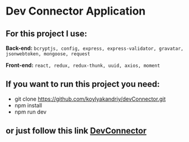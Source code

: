 # Dev Connector Application

## For this project I use:
**Back-end:**
`bcryptjs, config, express, express-validator, gravatar, jsonwebtoken, mongoose, request`

**Front-end:**
`react, redux, redux-thunk, uuid, axios, moment`

## If you want to run this project you need:
- git clone https://github.com/koylyakandriy/devConnector.git
- npm install
- npm run dev

## or just follow this link [DevConnector](https://lit-headland-30440.herokuapp.com/)
